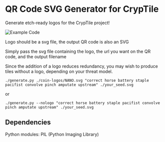 QR Code SVG Generator for CrypTile
==================================
Generate etch-ready logos for the CrypTile project!

![Example Code](http://ddrboxman.github.com/QR-Code-SVG-Logo-Generator/sample.png)

Logo should be a svg file, the output QR code is also an SVG

Simply pass the svg file containing the logo, the url you want on the QR code, and the output filename

Since the addition of a logo reduces redundancy, you may wish to produce tiles without a logo, depending on your threat model.

```
./generate.py ./coin-logos/NANO.svg "correct horse battery staple pacifist convolve pinch amputate upstream" ./your_seed.svg
```
or
```
./generate.py --nologo "correct horse battery staple pacifist convolve pinch amputate upstream" ./your_seed.svg
```

Dependencies
------------
Python modules:
PIL (Python Imaging Library)
